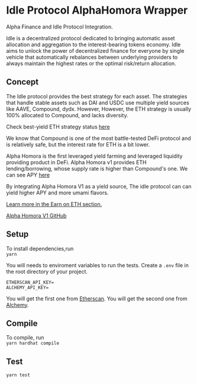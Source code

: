 # Idle Protocol AlphaHomora Wrapper

Alpha Finance and Idle Protocol Integration.

Idle is a decentralized protocol dedicated to bringing automatic asset allocation and aggregation to the interest-bearing tokens economy. Idle aims to unlock the power of decentralized finance for everyone by single vehicle that automatically rebalances between underlying providers to always maintain the highest rates or the optimal risk/return allocation.

## Concept

The Idle protocol provides the best strategy for each asset. The strategies that handle stable assets such as DAI and USDC use multiple yield sources like AAVE, Compound, dydx. However, However, the ETH strategy is usually 100% allocated to Compound, and lacks diversity.

Check best-yield ETH strategy status [here](https://idle.finance/#/dashboard/stats/best/WETH)

We know that Compound is one of the most battle-tested DeFi protocol and is relatively safe, but the interest rate for ETH is a bit lower.

Alpha Homora is the first leveraged yield farming and leveraged liquidity providing product in DeFi.
Alpha Homora v1 provides ETH lending/borrowing, whose supply rate is higher than Compound's one. We can see APY [here](https://homora.alphafinance.io/earn)

By integrating Alpha Homora V1 as a yield source, The idle protocol can can yield higher APY and more umami flavors.

[Learn more in the Earn on ETH section.](https://alphafinancelab.gitbook.io/alpha-homora/#earn-on-eth)

[Alpha Homora V1 GitHub](https://github.com/AlphaFinanceLab/alphahomora)

## Setup

To install dependencies,run  
`yarn`

You will needs to enviroment variables to run the tests.
Create a `.env` file in the root directory of your project.

```
ETHERSCAN_API_KEY=
ALCHEMY_API_KEY=
```

You will get the first one from [Etherscan](https://etherscan.io/).
You will get the second one from [Alchemy](https://dashboard.alchemyapi.io/).

## Compile

To compile, run  
`yarn hardhat compile`

## Test

`yarn test`
